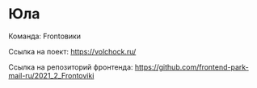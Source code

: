 # Юла

Команда: Frontовики

Ссылка на поект: https://volchock.ru/

Ссылка на репозиторий фронтенда: https://github.com/frontend-park-mail-ru/2021_2_Frontoviki
